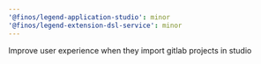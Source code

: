 ```yaml
---
'@finos/legend-application-studio': minor
'@finos/legend-extension-dsl-service': minor
---
```


Improve user experience when they import gitlab projects in studio
